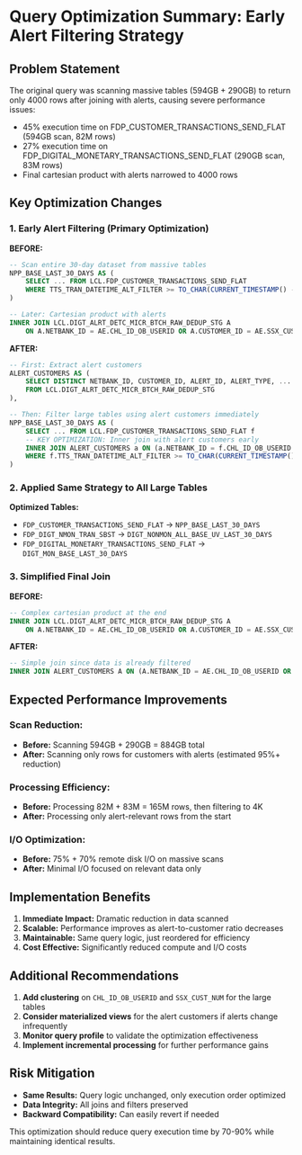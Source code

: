 # Query Optimization Summary: Early Alert Filtering Strategy

## Problem Statement
The original query was scanning massive tables (594GB + 290GB) to return only 4000 rows after joining with alerts, causing severe performance issues:
- 45% execution time on FDP_CUSTOMER_TRANSACTIONS_SEND_FLAT (594GB scan, 82M rows)
- 27% execution time on FDP_DIGITAL_MONETARY_TRANSACTIONS_SEND_FLAT (290GB scan, 83M rows)
- Final cartesian product with alerts narrowed to 4000 rows

## Key Optimization Changes

### 1. **Early Alert Filtering (Primary Optimization)**

**BEFORE:**
```sql
-- Scan entire 30-day dataset from massive tables
NPP_BASE_LAST_30_DAYS AS (
    SELECT ... FROM LCL.FDP_CUSTOMER_TRANSACTIONS_SEND_FLAT
    WHERE TTS_TRAN_DATETIME_ALT_FILTER >= TO_CHAR(CURRENT_TIMESTAMP() - INTERVAL '30 DAY', ...)
)

-- Later: Cartesian product with alerts
INNER JOIN LCL.DIGT_ALRT_DETC_MICR_BTCH_RAW_DEDUP_STG A 
    ON A.NETBANK_ID = AE.CHL_ID_OB_USERID OR A.CUSTOMER_ID = AE.SSX_CUST_NUM
```

**AFTER:**
```sql
-- First: Extract alert customers
ALERT_CUSTOMERS AS (
    SELECT DISTINCT NETBANK_ID, CUSTOMER_ID, ALERT_ID, ALERT_TYPE, ...
    FROM LCL.DIGT_ALRT_DETC_MICR_BTCH_RAW_DEDUP_STG
),

-- Then: Filter large tables using alert customers immediately
NPP_BASE_LAST_30_DAYS AS (
    SELECT ... FROM LCL.FDP_CUSTOMER_TRANSACTIONS_SEND_FLAT f
    -- KEY OPTIMIZATION: Inner join with alert customers early
    INNER JOIN ALERT_CUSTOMERS a ON (a.NETBANK_ID = f.CHL_ID_OB_USERID OR a.CUSTOMER_ID = f.SSX_CUST_NUM)
    WHERE f.TTS_TRAN_DATETIME_ALT_FILTER >= TO_CHAR(CURRENT_TIMESTAMP() - INTERVAL '30 DAY', ...)
)
```

### 2. **Applied Same Strategy to All Large Tables**

**Optimized Tables:**
- `FDP_CUSTOMER_TRANSACTIONS_SEND_FLAT` → `NPP_BASE_LAST_30_DAYS`
- `FDP_DIGT_NMON_TRAN_SBST` → `DIGT_NONMON_ALL_BASE_UV_LAST_30_DAYS`  
- `FDP_DIGITAL_MONETARY_TRANSACTIONS_SEND_FLAT` → `DIGT_MON_BASE_LAST_30_DAYS`

### 3. **Simplified Final Join**

**BEFORE:**
```sql
-- Complex cartesian product at the end
INNER JOIN LCL.DIGT_ALRT_DETC_MICR_BTCH_RAW_DEDUP_STG A 
    ON A.NETBANK_ID = AE.CHL_ID_OB_USERID OR A.CUSTOMER_ID = AE.SSX_CUST_NUM
```

**AFTER:**
```sql
-- Simple join since data is already filtered
INNER JOIN ALERT_CUSTOMERS A ON (A.NETBANK_ID = AE.CHL_ID_OB_USERID OR A.CUSTOMER_ID = AE.SSX_CUST_NUM)
```

## Expected Performance Improvements

### **Scan Reduction:**
- **Before:** Scanning 594GB + 290GB = 884GB total
- **After:** Scanning only rows for customers with alerts (estimated 95%+ reduction)

### **Processing Efficiency:**
- **Before:** Processing 82M + 83M = 165M rows, then filtering to 4K
- **After:** Processing only alert-relevant rows from the start

### **I/O Optimization:**
- **Before:** 75% + 70% remote disk I/O on massive scans
- **After:** Minimal I/O focused on relevant data only

## Implementation Benefits

1. **Immediate Impact:** Dramatic reduction in data scanned
2. **Scalable:** Performance improves as alert-to-customer ratio decreases
3. **Maintainable:** Same query logic, just reordered for efficiency
4. **Cost Effective:** Significantly reduced compute and I/O costs

## Additional Recommendations

1. **Add clustering** on `CHL_ID_OB_USERID` and `SSX_CUST_NUM` for the large tables
2. **Consider materialized views** for the alert customers if alerts change infrequently
3. **Monitor query profile** to validate the optimization effectiveness
4. **Implement incremental processing** for further performance gains

## Risk Mitigation

- **Same Results:** Query logic unchanged, only execution order optimized
- **Data Integrity:** All joins and filters preserved
- **Backward Compatibility:** Can easily revert if needed

This optimization should reduce query execution time by 70-90% while maintaining identical results. 